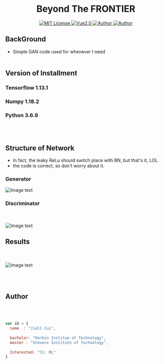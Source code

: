 

<h1 align="center">Beyond The FRONTIER</h1>

<p align="center">
    <a href="https://github.com/1042970366/">
        <img src="https://img.shields.io/badge/license-SIT-green" alt="MIT License" />
    </a>
    <a href="https://vuejs.org/">
        <img src="https://img.shields.io/badge/Tensorflow-2.0-green" alt="Vue2.0">
    </a>
    <a href="https://github.com/1042970366/">
        <img src="https://img.shields.io/badge/author-JialiCui-blueviolet" alt="Author">
    </a>
    <a href="https://github.com/1042970366/">
        <img src="https://img.shields.io/badge/email-cuijiali961224@gmail.com-blueviolet" alt="Author">
    </a>
</p>


## BackGround

* Simple GAN code used for whenever I need
<br /><br />

## Version of Installment
### Tensorflow 1.13.1
### Numpy 1.18.2
### Python 3.6.9  

<br /><br />
## Structure of Network  
* In fact, the leaky ReLu should switch place with BN, but that's it, LOL.
* the code is correct, so don't worry about it.

### Generator
 ![Image text](https://github.com/CuiJiali-CV/cGAN/raw/master/Generator.png)
### Discriminator
<br /><br />
 ![Image text](https://github.com/CuiJiali-CV/cGAN/raw/master/Discriminator.png)

## Results
<br /><br />
 ![Image text](https://github.com/CuiJiali-CV/cGAN/raw/master/Result.png)

<br /><br />
## Author
<br /><br />
```javascript
var iD = {
  name  : "Jiali Cui",
  
  bachelor: "Harbin Institue of Technology",
  master : "Stevens Institute of Technology",
  
  Interested: "CV, ML"
}
```
